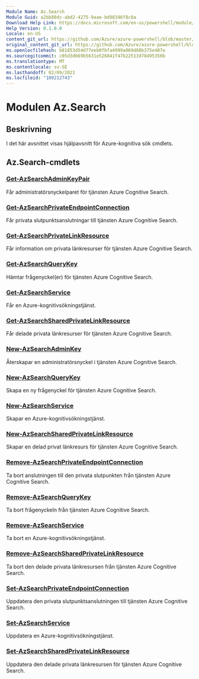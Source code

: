 ```yaml
---
Module Name: Az.Search
Module Guid: a2bb88dc-abd2-4275-9aae-bd98346f8c8a
Download Help Link: https://docs.microsoft.com/en-us/powershell/module/az.search
Help Version: 0.1.0.0
Locale: en-US
content_git_url: https://github.com/Azure/azure-powershell/blob/master/src/Search/Search/help/Az.Search.md
original_content_git_url: https://github.com/Azure/azure-powershell/blob/master/src/Search/Search/help/Az.Search.md
ms.openlocfilehash: b81853d54d77eeb0fbfa4999a069d88b375e487e
ms.sourcegitcommit: c05d3d669b5631e526841f47b22513d78495350b
ms.translationtype: MT
ms.contentlocale: sv-SE
ms.lasthandoff: 02/09/2021
ms.locfileid: "100212743"
---
```

# Modulen Az.Search
## Beskrivning
I det här avsnittet visas hjälpavsnitt för Azure-kognitiva sök cmdlets.

## Az.Search-cmdlets
### [Get-AzSearchAdminKeyPair](Get-AzSearchAdminKeyPair.md)
Får administratörsnyckelparet för tjänsten Azure Cognitive Search.

### [Get-AzSearchPrivateEndpointConnection](Get-AzSearchPrivateEndpointConnection.md)
Får privata slutpunktsanslutningar till tjänsten Azure Cognitive Search.

### [Get-AzSearchPrivateLinkResource](Get-AzSearchPrivateLinkResource.md)
Får information om privata länkresurser för tjänsten Azure Cognitive Search.

### [Get-AzSearchQueryKey](Get-AzSearchQueryKey.md)
Hämtar frågenyckel(er) för tjänsten Azure Cognitive Search.

### [Get-AzSearchService](Get-AzSearchService.md)
Får en Azure-kognitivsökningstjänst.

### [Get-AzSearchSharedPrivateLinkResource](Get-AzSearchSharedPrivateLinkResource.md)
Får delade privata länkresurser för tjänsten Azure Cognitive Search.

### [New-AzSearchAdminKey](New-AzSearchAdminKey.md)
Återskapar en administratörsnyckel i tjänsten Azure Cognitive Search.

### [New-AzSearchQueryKey](New-AzSearchQueryKey.md)
Skapa en ny frågenyckel för tjänsten Azure Cognitive Search.

### [New-AzSearchService](New-AzSearchService.md)
Skapar en Azure-kognitivsökningstjänst.

### [New-AzSearchSharedPrivateLinkResource](New-AzSearchSharedPrivateLinkResource.md)
Skapar en delad privat länkresurs för tjänsten Azure Cognitive Search.

### [Remove-AzSearchPrivateEndpointConnection](Remove-AzSearchPrivateEndpointConnection.md)
Ta bort anslutningen till den privata slutpunkten från tjänsten Azure Cognitive Search.

### [Remove-AzSearchQueryKey](Remove-AzSearchQueryKey.md)
Ta bort frågenyckeln från tjänsten Azure Cognitive Search.

### [Remove-AzSearchService](Remove-AzSearchService.md)
Ta bort en Azure-kognitivsökningstjänst.

### [Remove-AzSearchSharedPrivateLinkResource](Remove-AzSearchSharedPrivateLinkResource.md)
Ta bort den delade privata länkresursen från tjänsten Azure Cognitive Search.

### [Set-AzSearchPrivateEndpointConnection](Set-AzSearchPrivateEndpointConnection.md)
Uppdatera den privata slutpunktsanslutningen till tjänsten Azure Cognitive Search.

### [Set-AzSearchService](Set-AzSearchService.md)
Uppdatera en Azure-kognitivsökningstjänst.

### [Set-AzSearchSharedPrivateLinkResource](Set-AzSearchSharedPrivateLinkResource.md)
Uppdatera den delade privata länkresursen för tjänsten Azure Cognitive Search.


